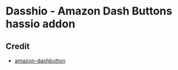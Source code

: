 # Dasshio - Amazon Dash Buttons hassio addon

## Credit
* [amazon-dashbutton](https://github.com/JulianKahnert/amazon-dashbutton)